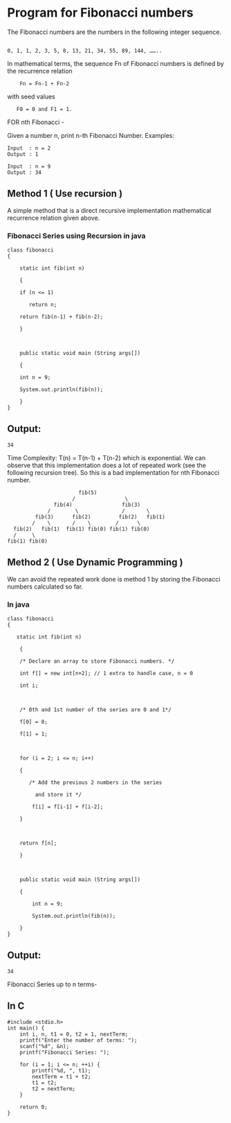 # Program for Fibonacci numbers


The Fibonacci numbers are the numbers in the following integer sequence.
```

0, 1, 1, 2, 3, 5, 8, 13, 21, 34, 55, 89, 144, ……..
```

In mathematical terms, the sequence Fn of Fibonacci numbers is defined by the recurrence relation
```
    Fn = Fn-1 + Fn-2
```
with seed values
```
   F0 = 0 and F1 = 1.
```
FOR nth Fibonacci -

Given a number n, print n-th Fibonacci Number.
Examples:
```
Input  : n = 2
Output : 1

Input  : n = 9
Output : 34
```

## Method 1 ( Use recursion ) 
A simple method that is a direct recursive implementation mathematical recurrence relation given above.

### Fibonacci Series using Recursion in java
```
class fibonacci 
{ 

    static int fib(int n) 

    { 

    if (n <= 1) 

       return n; 

    return fib(n-1) + fib(n-2); 

    } 

       

    public static void main (String args[]) 

    { 

    int n = 9; 

    System.out.println(fib(n)); 

    } 
}
```

## Output:
```
34
```
Time Complexity: T(n) = T(n-1) + T(n-2) which is exponential.
We can observe that this implementation does a lot of repeated work (see the following recursion tree). So this is a bad implementation for nth Fibonacci number.
```
                       fib(5)   
                     /                \
               fib(4)                fib(3)   
             /        \              /       \ 
         fib(3)      fib(2)         fib(2)   fib(1)
        /    \       /    \        /      \
  fib(2)   fib(1)  fib(1) fib(0) fib(1) fib(0)
  /     \
fib(1) fib(0)
```
## Method 2 ( Use Dynamic Programming )
We can avoid the repeated work done is method 1 by storing the Fibonacci numbers calculated so far.

### In java
```
class fibonacci 
{ 

   static int fib(int n) 

    { 

    /* Declare an array to store Fibonacci numbers. */

    int f[] = new int[n+2]; // 1 extra to handle case, n = 0 

    int i; 

       

    /* 0th and 1st number of the series are 0 and 1*/

    f[0] = 0; 

    f[1] = 1; 

      

    for (i = 2; i <= n; i++) 

    { 

       /* Add the previous 2 numbers in the series 

         and store it */

        f[i] = f[i-1] + f[i-2]; 

    } 

       

    return f[n]; 

    } 

       

    public static void main (String args[]) 

    { 

        int n = 9; 

        System.out.println(fib(n)); 

    } 
}
```
## Output:
```
34
```

Fibonacci Series up to n terms-

## In C

```
#include <stdio.h>
int main() {
    int i, n, t1 = 0, t2 = 1, nextTerm;
    printf("Enter the number of terms: ");
    scanf("%d", &n);
    printf("Fibonacci Series: ");

    for (i = 1; i <= n; ++i) {
        printf("%d, ", t1);
        nextTerm = t1 + t2;
        t1 = t2;
        t2 = nextTerm;
    }

    return 0;
}
```
